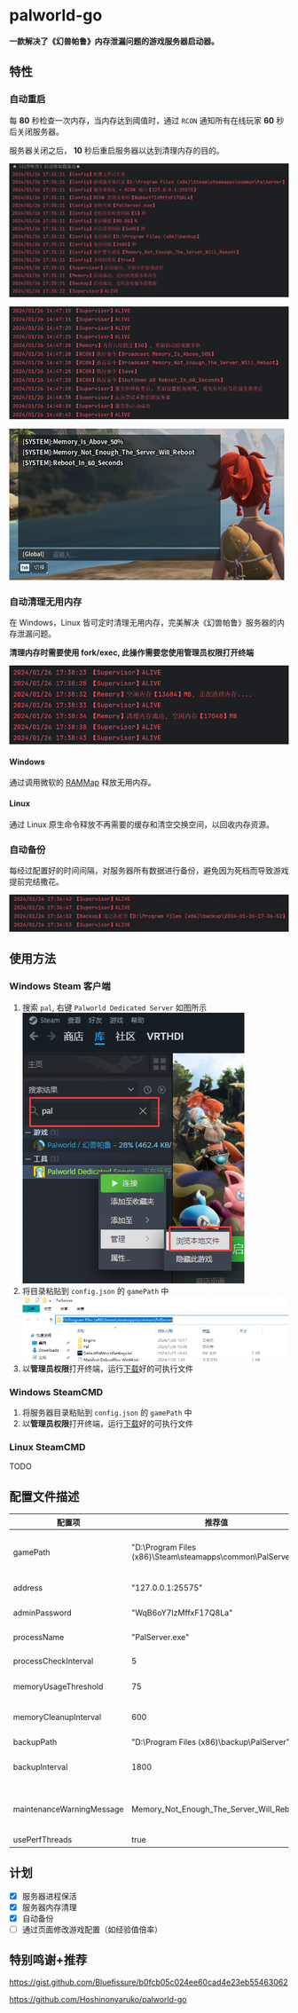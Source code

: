 # palworld-go

**一款解决了《幻兽帕鲁》内存泄漏问题的游戏服务器启动器。**

## 特性

### 自动重启

每 **80** 秒检查一次内存，当内存达到阈值时，通过 `RCON` 通知所有在线玩家 **60** 秒后关闭服务器。

服务器关闭之后， **10** 秒后重启服务器以达到清理内存的目的。

![运行效果图1](/pic/palworld_go_1.png)

![运行效果图2](/pic/palworld_go_2.png)

![游戏内效果图](/pic/palworld_reboot.png)

### 自动清理无用内存

在 Windows，Linux 皆可定时清理无用内存，完美解决《幻兽帕鲁》服务器的内存泄漏问题。

**清理内存时需要使用 fork/exec, 此操作需要您使用管理员权限打开终端**

![运行效果图3](/pic/palworld_go_3.png)

#### Windows

通过调用微软的 [RAMMap](https://learn.microsoft.com/en-us/sysinternals/downloads/rammap) 释放无用内存。

#### Linux

通过 Linux 原生命令释放不再需要的缓存和清空交换空间，以回收内存资源。

### 自动备份

每经过配置好的时间间隔，对服务器所有数据进行备份，避免因为死档而导致游戏提前完结撒花。

![运行效果图4](/pic/palworld_go_4.png)

## 使用方法

### Windows Steam 客户端

1. 搜索 `pal`, 右键 `Palworld Dedicated Server` 如图所示 ![打开目录](/pic/windows_steam_start.png)
2. 将目录粘贴到 `config.json` 的 `gamePath` 中 ![打开目录](/pic/dir.png)
3. 以**管理员权限**打开终端，运行[下载](https://github.com/Verthandii/palworld-go/releases)好的可执行文件

### Windows SteamCMD

1. 将服务器目录粘贴到 `config.json` 的 `gamePath` 中
2. 以**管理员权限**打开终端，运行[下载](https://github.com/Verthandii/palworld-go/releases)好的可执行文件

### Linux SteamCMD

TODO

## 配置文件描述

| 配置项                       | 推荐值                                                       | 备注                            |
|---------------------------|-----------------------------------------------------------|-------------------------------|
| gamePath                  | "D:\Program Files (x86)\Steam\steamapps\common\PalServer" | 游戏可执行文件路径 PalServer.exe 所处的位置 |
| address                   | "127.0.0.1:25575"                                         | 服务器地址 + RCON 端口               |
| adminPassword             | "WqB6oY7IzMffxF17Q8La"                                    | RCON 管理员密码                    |
| processName               | "PalServer.exe"                                           | 进程名称 PalServer.exe            |
| processCheckInterval      | 5                                                         | 进程存活检查间隔（秒）                   |
| memoryUsageThreshold      | 75                                                        | 重启阈值（百分比）                     |
| memoryCleanupInterval     | 600                                                       | 内存清理间隔（秒）0 表示不清理内存            |
| backupPath                | "D:\Program Files (x86)\backup\PalServer"                 | 备份路径                          |
| backupInterval            | 1800                                                      | 备份间隔（秒） 0 表示不备份               |
| maintenanceWarningMessage | Memory_Not_Enough_The_Server_Will_Reboot                  | 维护警告消息（不支持中文且不支持空格）           |
| usePerfThreads            | true                                                      | 多线程优化                         |

## 计划

- [x] 服务器进程保活
- [x] 服务器内存清理
- [x] 自动备份
- [ ] 通过页面修改游戏配置（如经验值倍率）

## 特别鸣谢+推荐

https://gist.github.com/Bluefissure/b0fcb05c024ee60cad4e23eb55463062

https://github.com/Hoshinonyaruko/palworld-go
